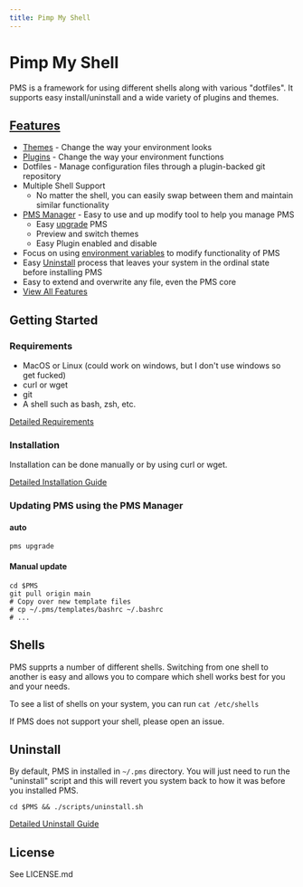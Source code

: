 ```yaml
---
title: Pimp My Shell
---
```


# Pimp My Shell

PMS is a framework for using different shells along with various "dotfiles". It
supports easy install/uninstall and a wide variety of plugins and themes.

## [Features](features.md)

* [Themes](themes/) - Change the way your environment looks
* [Plugins](plugins/) - Change the way your environment functions
* Dotfiles - Manage configuration files through a plugin-backed git repository
* Multiple Shell Support
  * No matter the shell, you can easily swap between them and maintain similar functionality
* [PMS Manager](pms-manager.md) - Easy to use and up modify tool to help you manage PMS
  * Easy [upgrade](upgrade.md) PMS
  * Preview and switch themes
  * Easy Plugin enabled and disable
* Focus on using [environment variables](environment-variables.md) to modify functionality of PMS
* Easy [Uninstall](installation/uninstall.md) process that leaves your system in the ordinal state before installing PMS
* Easy to extend and overwrite any file, even the PMS core
* [View All Features](features.md)

## Getting Started

### Requirements

* MacOS or Linux (could work on windows, but I don't use windows so get fucked)
* curl or wget
* git
* A shell such as bash, zsh, etc.

[Detailed Requirements](requirements.md)

### Installation

Installation can be done manually or by using curl or wget.

[Detailed Installation Guide](installation/)

### Updating PMS using the PMS Manager

#### auto

```
pms upgrade
```

#### Manual update

```
cd $PMS
git pull origin main
# Copy over new template files
# cp ~/.pms/templates/bashrc ~/.bashrc
# ...
```

## Shells

PMS supprts a number of different shells. Switching from one shell to another is easy and allows you to compare which shell works best for you and your needs.

To see a list of shells on your system, you can run `cat /etc/shells`

If PMS does not support your shell, please open an issue.

## Uninstall

By default, PMS in installed in `~/.pms` directory. You will just need to run the "uninstall" script and this will revert you system back to how it was before you installed PMS.

```
cd $PMS && ./scripts/uninstall.sh
```
[Detailed Uninstall Guide](installation/uninstall.md)

## License

See LICENSE.md
